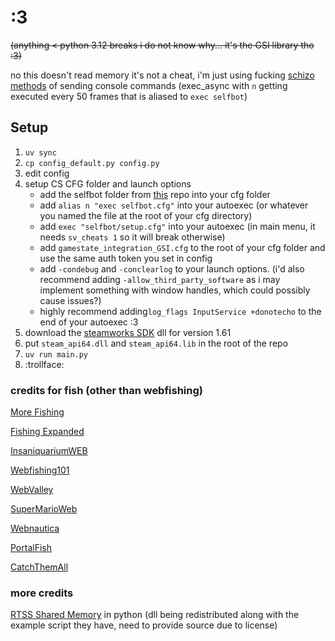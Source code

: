 # :3

~~(anything < python 3.12 breaks i do not know why... it's the GSI library tho :3)~~

no this doesn't read memory it's not a cheat, i'm just using fucking [schizo methods](https://github.com/Pandaptable/CS-dotfiles/tree/main/selfbot/ticks) of sending console commands (exec_async with `n` getting executed every 50 frames that is aliased to `exec selfbot`)

## Setup
1. `uv sync`
2. `cp config_default.py config.py`
3. edit config
4. setup CS CFG folder and launch options
	- add the selfbot folder from [this](https://github.com/Pandaptable/CS-dotfiles) repo into your cfg folder
	- add `alias n "exec selfbot.cfg"` into your autoexec (or whatever you named the file at the root of your cfg directory)
	- add `exec "selfbot/setup.cfg"` into your autoexec (in main menu, it needs `sv_cheats 1` so it will break otherwise)
	- add `gamestate_integration_GSI.cfg` to the root of your cfg folder and use the same auth token you set in config
 	- add `-condebug` and `-conclearlog` to your launch options. (i'd also recommend adding `-allow_third_party_software` as i may implement something with window handles, which could possibly cause issues?)
 	- highly recommend adding`log_flags InputService +donotecho` to the end of your autoexec :3
5. download the [steamworks SDK](https://partner.steamgames.com/downloads/list) dll for version 1.61
7. put `steam_api64.dll` and `steam_api64.lib` in the root of the repo
8. `uv run main.py`
9. :trollface:

### credits for fish (other than webfishing)
[More Fishing](https://github.com/reallymako/MoreFishingWEBFISHING)

[Fishing Expanded](https://github.com/coolbot100s/FishingExpanded)

[InsaniquariumWEB](https://github.com/MonkeyMan1242/InsaniquariumWEB)

[Webfishing101](https://github.com/Mudkipster/Webfishing101)

[WebValley](https://thunderstore.io/c/webfishing/p/Junohno/WebValley/)

[SuperMarioWeb](https://github.com/MonkeyMan1242/SuperMarioWEB)

[Webnautica](https://github.com/SecondEgg101/Webnautica)

[PortalFish](https://thunderstore.io/c/webfishing/p/Amma/PortalFish/)

[CatchThemAll](https://thunderstore.io/c/webfishing/p/hostileonion/CatchThemAll/)


### more credits
[RTSS Shared Memory](https://github.com/upgradeQ/RTSSSharedMemoryPythonNET) in python (dll being redistributed along with the example script they have, need to provide source due to license)
